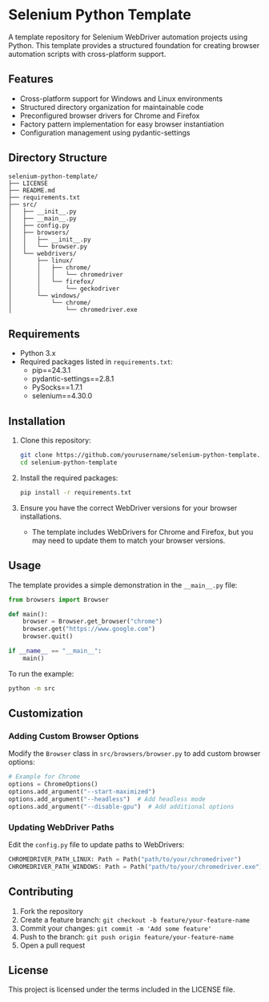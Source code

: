 # Selenium Python Template

A template repository for Selenium WebDriver automation projects using Python. This template provides a structured foundation for creating browser automation scripts with cross-platform support.

## Features

- Cross-platform support for Windows and Linux environments
- Structured directory organization for maintainable code
- Preconfigured browser drivers for Chrome and Firefox
- Factory pattern implementation for easy browser instantiation
- Configuration management using pydantic-settings

## Directory Structure

```
selenium-python-template/
├── LICENSE
├── README.md
├── requirements.txt
├── src/
│   ├── __init__.py
│   ├── __main__.py
│   ├── config.py
│   ├── browsers/
│   │   ├── __init__.py
│   │   └── browser.py
│   └── webdrivers/
│       ├── linux/
│       │   ├── chrome/
│       │   │   └── chromedriver
│       │   └── firefox/
│       │       └── geckodriver
│       └── windows/
│           └── chrome/
│               └── chromedriver.exe
```

## Requirements

- Python 3.x
- Required packages listed in `requirements.txt`:
  - pip==24.3.1
  - pydantic-settings==2.8.1
  - PySocks==1.7.1
  - selenium==4.30.0

## Installation

1. Clone this repository:

   ```bash
   git clone https://github.com/yourusername/selenium-python-template.git
   cd selenium-python-template
   ```

2. Install the required packages:

   ```bash
   pip install -r requirements.txt
   ```

3. Ensure you have the correct WebDriver versions for your browser installations.
   - The template includes WebDrivers for Chrome and Firefox, but you may need to update them to match your browser versions.

## Usage

The template provides a simple demonstration in the `__main__.py` file:

```python
from browsers import Browser

def main():
    browser = Browser.get_browser("chrome")
    browser.get("https://www.google.com")
    browser.quit()

if __name__ == "__main__":
    main()
```

To run the example:

```bash
python -m src
```

## Customization

### Adding Custom Browser Options

Modify the `Browser` class in `src/browsers/browser.py` to add custom browser options:

```python
# Example for Chrome
options = ChromeOptions()
options.add_argument("--start-maximized")
options.add_argument("--headless")  # Add headless mode
options.add_argument("--disable-gpu")  # Add additional options
```

### Updating WebDriver Paths

Edit the `config.py` file to update paths to WebDrivers:

```python
CHROMEDRIVER_PATH_LINUX: Path = Path("path/to/your/chromedriver")
CHROMEDRIVER_PATH_WINDOWS: Path = Path("path/to/your/chromedriver.exe")
```

## Contributing

1. Fork the repository
2. Create a feature branch: `git checkout -b feature/your-feature-name`
3. Commit your changes: `git commit -m 'Add some feature'`
4. Push to the branch: `git push origin feature/your-feature-name`
5. Open a pull request

## License

This project is licensed under the terms included in the LICENSE file.
